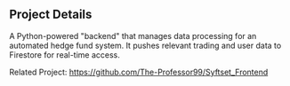## Project Details

A Python-powered "backend" that manages data processing for an automated hedge fund system. It pushes relevant trading and user data to Firestore for real-time access.

Related Project: https://github.com/The-Professor99/Syftset_Frontend
